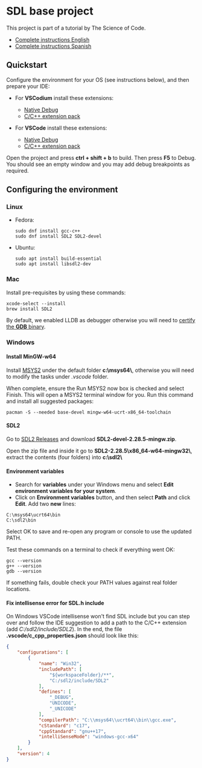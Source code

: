 # SDL base project

This project is part of a tutorial by The Science of Code.

* [Complete instructions English](https://thescienceofcode.com/sdl-vscode-c-cpp-debug/)
* [Complete instructions Spanish](https://thescienceofcode.com/es/sdl-vscode-c-cpp-debug/)

## Quickstart

Configure the environment for your OS (see instructions below), and then prepare your IDE:

* For **VSCodium** install these extensions:
    * [Native Debug](https://open-vsx.org/extension/webfreak/debug)
    * [C/C++ extension pack](https://open-vsx.org/extension/franneck94/vscode-c-cpp-dev-extension-pack)

* For **VSCode** install these extensions:
    * [Native Debug](https://marketplace.visualstudio.com/items?itemName=webfreak.debug)
    * [C/C++ extension pack](https://marketplace.visualstudio.com/items?itemName=ms-vscode.cpptools-extension-pack)

Open the project and press **ctrl + shift + b** to build. Then press **F5** to Debug. You should see an empty window and you may add debug breakpoints as required.


## Configuring the environment

### Linux

* Fedora:
  ```
  sudo dnf install gcc-c++
  sudo dnf install SDL2 SDL2-devel
  ```

* Ubuntu:
  ```
  sudo apt install build-essential
  sudo apt install libsdl2-dev
  ```

### Mac

Install pre-requisites by using these commands:

```
xcode-select --install
brew install SDL2
```

By default, we enabled LLDB as debugger otherwise you will need to [certify the **GDB** binary](https://stackoverflow.com/questions/66470788/how-to-set-gdb-as-debugger-for-the-c-c-extension-pf-vscode-on-macos).

### Windows

#### Install MinGW-w64 

Install [MSYS2](https://www.msys2.org/) under the default folder **c:\\msys64\\**, otherwise you will need to modify the tasks under *.vscode* folder.

 When complete, ensure the Run MSYS2 now box is checked and select Finish. This will open a MSYS2 terminal window for you. Run this command and install all suggested packages:

 ```
 pacman -S --needed base-devel mingw-w64-ucrt-x86_64-toolchain
 ```

#### SDL2

Go to [SDL2 Releases](https://github.com/libsdl-org/SDL/releases/tag/release-2.28.5) and download **SDL2-devel-2.28.5-mingw.zip**.

Open the zip file and inside it go to **SDL2-2.28.5\\x86_64-w64-mingw32\\**, extract the contents (four folders) into **c:\sdl2\\**


#### Environment variables

* Search for **variables** under your Windows menu and select **Edit environment variables for your system**.
* Click on **Environment variables** button, and then select **Path** and click **Edit**. Add two **new** lines:

```
C:\msys64\ucrt64\bin
C:\sdl2\bin
```

Select OK to save and re-open any program or console to use the updated PATH.

Test these commands on a terminal to check if everything went OK:

```
gcc --version
g++ --version
gdb --version
```

If something fails, double check your PATH values against real folder locations.

#### Fix intellisense error for SDL.h include

On Windows VSCode intellisense won't find SDL include but you can step over and follow the IDE suggestion to add a path to the C/C++ extension (add *C:/sdl2/include/SDL2*). In the end, the file **.vscode/c_cpp_properties.json** should look like this:

```json
{
    "configurations": [
        {
            "name": "Win32",
            "includePath": [
                "${workspaceFolder}/**",
                "C:/sdl2/include/SDL2"
            ],
            "defines": [
                "_DEBUG",
                "UNICODE",
                "_UNICODE"
            ],
            "compilerPath": "C:\\msys64\\ucrt64\\bin\\gcc.exe",
            "cStandard": "c17",
            "cppStandard": "gnu++17",
            "intelliSenseMode": "windows-gcc-x64"
        }
    ],
    "version": 4
}
```

